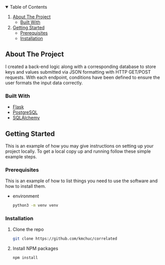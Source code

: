 <!-- TABLE OF CONTENTS -->
<details open="open">
  <summary>Table of Contents</summary>
  <ol>
    <li>
      <a href="#about-the-project">About The Project</a>
      <ul>
        <li><a href="#built-with">Built With</a></li>
      </ul>
    </li>
    <li>
      <a href="#getting-started">Getting Started</a>
      <ul>
        <li><a href="#prerequisites">Prerequisites</a></li>
        <li><a href="#installation">Installation</a></li>
      </ul>
    </li>
  </ol>
</details>

<!-- ABOUT THE PROJECT -->
## About The Project
I created a back-end logic along with a corresponding database to store keys and values submitted via JSON formatting with HTTP GET/POST requests. With each endpoint, conditions have been defined to ensure the user formats the input data correctly.

### Built With
* [Flask](https://flask.palletsprojects.com/en/2.0.x/)
* [PostgreSQL](https://www.postgresql.org/)
* [SQLAlchemy](https://www.sqlalchemy.org/)

<!-- GETTING STARTED -->
## Getting Started

This is an example of how you may give instructions on setting up your project locally.
To get a local copy up and running follow these simple example steps.

### Prerequisites

This is an example of how to list things you need to use the software and how to install them.
* environment
  ```sh
  python3 -m venv venv
  ```

### Installation
1. Clone the repo
   ```sh
   git clone https://github.com/kmchuc/correlated
   ```
2. Install NPM packages
   ```sh
   npm install
   ```

